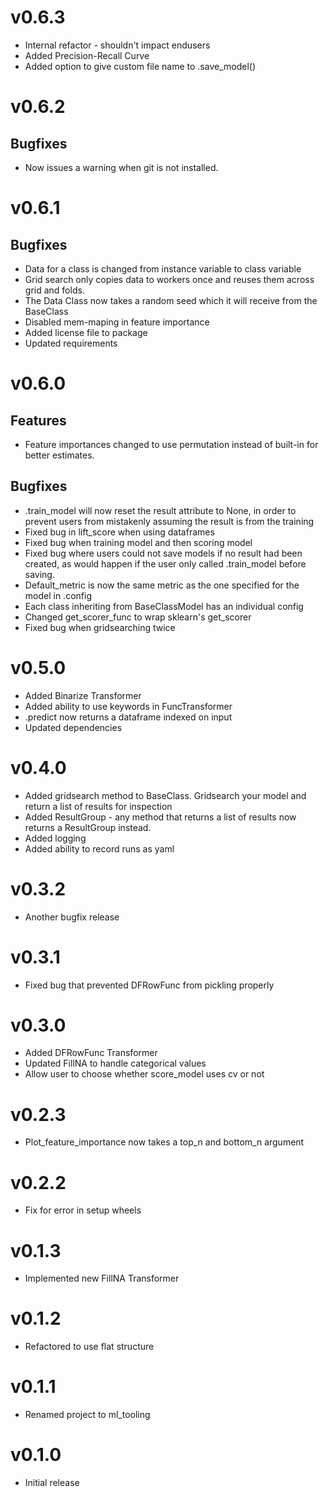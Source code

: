 # v0.6.3
- Internal refactor - shouldn't impact endusers
- Added Precision-Recall Curve
- Added option to give custom file name to .save_model()

# v0.6.2
## Bugfixes
- Now issues a warning when git is not installed.

# v0.6.1

## Bugfixes
- Data for a class is changed from instance variable to class variable
- Grid search only copies data to workers once and reuses them across grid and folds.
- The Data Class now takes a random seed which it will receive from the BaseClass 
- Disabled mem-maping in feature importance
- Added license file to package
- Updated requirements

# v0.6.0

## Features
- Feature importances changed to use permutation instead of built-in for better estimates.

## Bugfixes
- .train_model will now reset the result attribute to None, in order to 
prevent users from mistakenly assuming the result is from the training 
- Fixed bug in lift_score when using dataframes
- Fixed bug when training model and then scoring model
- Fixed bug where users could not save models if no result had been created, as would 
happen if the user only called .train_model before saving.
- Default_metric is now the same metric as the one specified for the model in .config
- Each class inheriting from BaseClassModel has an individual config
- Changed get_scorer_func to wrap sklearn's get_scorer
- Fixed bug when gridsearching twice

# v0.5.0
- Added Binarize Transformer
- Added ability to use keywords in FuncTransformer
- .predict now returns a dataframe indexed on input
- Updated dependencies

# v0.4.0
- Added gridsearch method to BaseClass. Gridsearch your model 
and return a list of results for inspection
- Added ResultGroup - any method that returns a list of results now 
returns a ResultGroup instead.
- Added logging
- Added ability to record runs as yaml

# v0.3.2 
- Another bugfix release

# v0.3.1
- Fixed bug that prevented DFRowFunc from pickling properly

# v0.3.0
- Added DFRowFunc Transformer
- Updated FillNA to handle categorical values
- Allow user to choose whether score_model uses cv or not

# v0.2.3
- Plot_feature_importance now takes a top_n and bottom_n argument

# v0.2.2
- Fix for error in setup wheels

# v0.1.3
- Implemented new FillNA Transformer

# v0.1.2
- Refactored to use flat structure

# v0.1.1
- Renamed project to ml_tooling
    
# v0.1.0
- Initial release

    
